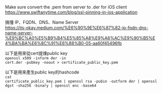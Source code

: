 Make sure convert the .pem from server to .der for iOS client<br>
https://www.swiftanytime.com/blog/ssl-pinning-in-ios-application

搞懂 IP、FQDN、DNS、Name Server<br>
https://its-okay.medium.com/%E6%90%9E%E6%87%82-ip-fqdn-dns-name-server-%E9%BC%A0%E5%B9%B4%E5%85%A8%E9%A6%AC%E9%90%B5%E4%BA%BA%E6%8C%91%E6%88%B0-05-aa60f45496fb

以下是用來從cert提煉public key<br>
<code>openssl x509 -inform der -in cert.der -pubkey -noout > certificate_public_key.pem</code>

以下是用來產生public key的hashcode<br>
<code>cat certificate_public_key.pem | openssl rsa -pubin -outform der | openssl dgst -sha256 -binary | openssl enc -base64</code>
